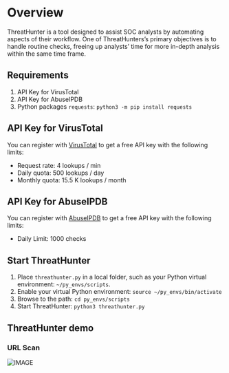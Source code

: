 # Overview
ThreatHunter is a tool designed to assist SOC analysts by automating aspects of their workflow. One of ThreatHunters’s primary objectives is to handle routine checks, freeing up analysts’ time for more in-depth analysis within the same time frame.

## Requirements
1. API Key for VirusTotal 
2. API Key for AbuseIPDB 
3. Python packages `requests`: `python3 -m pip install requests`

## API Key for VirusTotal 
You can register with [VirusTotal](https://www.virustotal.com/gui/join-us) to get a free API key with the following limits:
- Request rate: 4 lookups / min
- Daily quota: 500 lookups / day
- Monthly quota: 15.5 K lookups / month

## API Key for AbuseIPDB
You can register with [AbuseIPDB](https://www.abuseipdb.com/register?plan=free) to get a free API key with the following limits:
- Daily Limit: 1000 checks

## Start ThreatHunter
1. Place `threathunter.py` in a local folder, such as your Python virtual environment: `~/py_envs/scripts`.
2. Enable your virtual Python environment: `source ~/py_envs/bin/activate`
3. Browse to the path: `cd py_envs/scripts`
4. Start ThreatHunter: `python3 threathunter.py`

## ThreatHunter demo
### URL Scan
![IMAGE](/threathunter-demo/threathunter-ip-scan.png)
